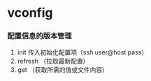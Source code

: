 # vconfig

### 配置信息的版本管理

1. init 传入初始化配置项（ssh user@host pass）
2. refresh （拉取最新配置）
3. get （获取所需的值或文件内容）